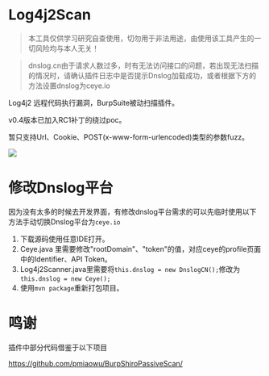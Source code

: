 # Log4j2Scan

> 本工具仅供学习研究自查使用，切勿用于非法用途，由使用该工具产生的一切风险均与本人无关！

> dnslog.cn由于请求人数过多，时有无法访问接口的问题，若出现无法扫描的情况时，请确认插件日志中是否提示Dnslog加载成功，或者根据下方的方法设置dnslog为ceye.io

Log4j2 远程代码执行漏洞，BurpSuite被动扫描插件。

v0.4版本已加入RC1补丁的绕过poc。

暂只支持Url、Cookie、POST(x-www-form-urlencoded)类型的参数fuzz。

![](screenshots/detected.png)


# 修改Dnslog平台

因为没有太多的时候去开发界面，有修改dnslog平台需求的可以先临时使用以下方法手动切换Dnslog平台为`ceye.io`

1. 下载源码使用任意IDE打开。
2. Ceye.java 里需要修改"rootDomain"、"token"的值，对应ceye的profile页面中的Identifier、API Token。
3. Log4j2Scanner.java里需要将`this.dnslog = new DnslogCN();`修改为`this.dnslog = new Ceye();`
4. 使用`mvn package`重新打包项目。

# 鸣谢
插件中部分代码借鉴于以下项目

https://github.com/pmiaowu/BurpShiroPassiveScan/

